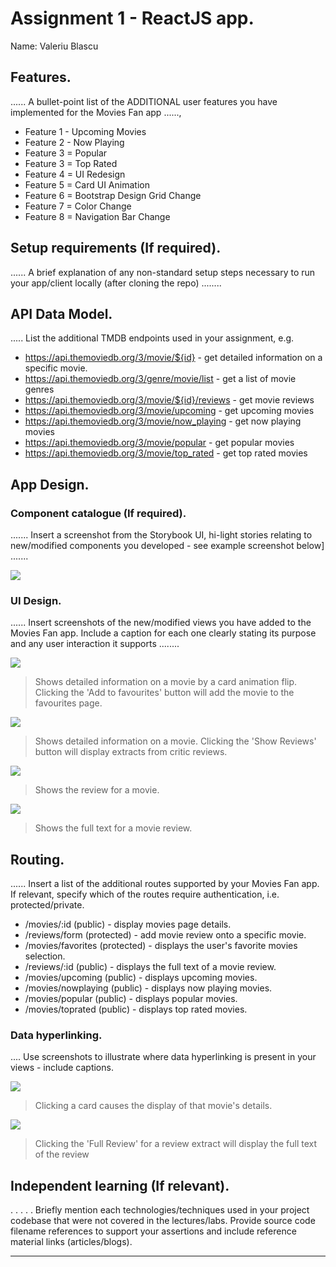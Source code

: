 # Assignment 1 - ReactJS app.

Name: Valeriu Blascu

## Features.

...... A bullet-point list of the ADDITIONAL user features you have implemented for the  Movies Fan app ......,
 
 + Feature 1 - Upcoming Movies
 + Feature 2 - Now Playing
 + Feature 3 = Popular
 + Feature 3 = Top Rated
 + Feature 4 = UI Redesign
 + Feature 5 = Card UI Animation
 + Feature 6 = Bootstrap Design Grid Change
 + Feature 7 = Color Change
 + Feature 8 = Navigation Bar Change


## Setup requirements (If required).

...... A brief explanation of any non-standard setup steps necessary to run your app/client locally (after cloning the repo) ........

## API Data Model.

..... List the additional TMDB endpoints used in your assignment, e.g.

+ https://api.themoviedb.org/3/movie/${id} - get detailed information on a specific movie. 
+ https://api.themoviedb.org/3/genre/movie/list - get a list of movie genres
+ https://api.themoviedb.org/3/movie/${id}/reviews - get movie reviews
+ https://api.themoviedb.org/3/movie/upcoming - get upcoming movies
+ https://api.themoviedb.org/3/movie/now_playing - get now playing movies
+ https://api.themoviedb.org/3/movie/popular - get popular movies
+ https://api.themoviedb.org/3/movie/top_rated - get top rated movies

## App Design.

### Component catalogue (If required).

....... Insert a screenshot from the Storybook UI, hi-light stories relating to new/modified components you developed - see example screenshot below] .......

![][stories]

### UI Design.

...... Insert screenshots of the new/modified views you have added to the Movies Fan app. Include a caption for each one clearly stating its purpose and any user interaction it supports ........

![][cardLink]
>Shows detailed information on a movie by a card animation flip. Clicking the 'Add to favourites' button will add the movie to the favourites page.

![][movieDetail]
>Shows detailed information on a movie. Clicking the 'Show Reviews' button will display extracts from critic reviews.

![][reviewLink]
>Shows the review for a movie. 

![][review]
>Shows the full text for a movie review. 

## Routing.

...... Insert a list of the additional routes supported by your Movies Fan app. If relevant, specify which of the routes require authentication, i.e. protected/private.

+ /movies/:id (public) - display movies page details.
+ /reviews/form (protected) - add movie review onto a specific movie.
+ /movies/favorites (protected) - displays the user's favorite movies selection.
+ /reviews/:id (public) - displays the full text of a movie review.
+ /movies/upcoming (public) - displays upcoming movies.
+ /movies/nowplaying (public) - displays now playing movies.
+ /movies/popular (public) - displays popular movies.
+ /movies/toprated (public) - displays top rated movies.


### Data hyperlinking.

.... Use screenshots to illustrate where data hyperlinking is present in your views - include captions.

![][cardLink]
> Clicking a card causes the display of that movie's details.

![][reviewLink]
>Clicking the 'Full Review' for a review extract will display the full text of the review

## Independent learning (If relevant).

. . . . . Briefly mention each technologies/techniques used in your project codebase that were not covered in the lectures/labs. Provide source code filename references to support your assertions and include reference material links (articles/blogs).

---------------------------------

[model]: ./data.jpg
[movieDetail]: ./public/movieDetail.png
[review]: ./public/review.png
[reviewLink]: ./public/reviewLink.png
[cardLink]: ./public/cardLink.png
[stories]: ./public/storybook.png
